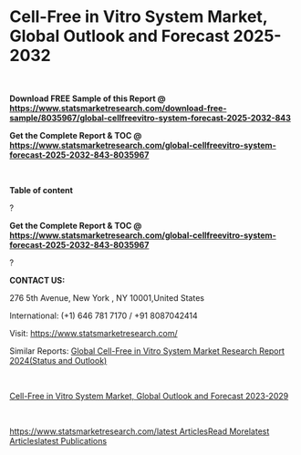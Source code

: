 <h1>Cell-Free in Vitro System Market, Global Outlook and Forecast 2025-2032</h1><br/><p><strong>Download FREE Sample of this Report @ <a href="https://www.statsmarketresearch.com/download-free-sample/8035967/global-cellfreevitro-system-forecast-2025-2032-843">https://www.statsmarketresearch.com/download-free-sample/8035967/global-cellfreevitro-system-forecast-2025-2032-843</a></strong></p>
 
 
 
 <div><b>Get the Complete Report & TOC @ <a href="https://www.statsmarketresearch.com/global-cellfreevitro-system-forecast-2025-2032-843-8035967">https://www.statsmarketresearch.com/global-cellfreevitro-system-forecast-2025-2032-843-8035967</a></b></div>
 
 
 
 <p><br />
 
 <b>Table of content</b></p>
 
 
 
 <p>? </p>
 
 
 
 <div><b>Get the Complete Report & TOC @ <a href="https://www.statsmarketresearch.com/global-cellfreevitro-system-forecast-2025-2032-843-8035967">https://www.statsmarketresearch.com/global-cellfreevitro-system-forecast-2025-2032-843-8035967</a></b></div>
 
 
 
 <p>? </p>
 
 
 
 <p><b>CONTACT US:</b><br />
 
 276 5th Avenue, New York , NY 10001,United States<br />
 
 International: (+1) 646 781 7170 / +91 8087042414<br />
 
 Visit: <a href="https://www.statsmarketresearch.com/">https://www.statsmarketresearch.com/</a><br />
 
 Similar Reports: <a href="https://www.statsmarketresearch.com/global-cellfreevitro-system-forecast-2025-2032-843-8035967">Global Cell-Free in Vitro System Market Research Report 2024(Status and Outlook)</a><br />
 
 <br />
 
 <a href="https://www.statsmarketresearch.com/global-cellfreevitro-system-forecast-2025-2032-843-8035967">Cell-Free in Vitro System Market, Global Outlook and Forecast 2023-2029</a><br />
 
 <br />
 
 <a href="https://gyeongbokgung.com">https://www.statsmarketresearch.com/</a><a href="https://hallyeomaritime.com">latest Articles</a><a href="https://jingwansa.com">Read More</a><a href="https://nguoiviet.jp/">latest Articles</a><a href="https://www.intelmarketresearch.com/">latest Publications</a></p>